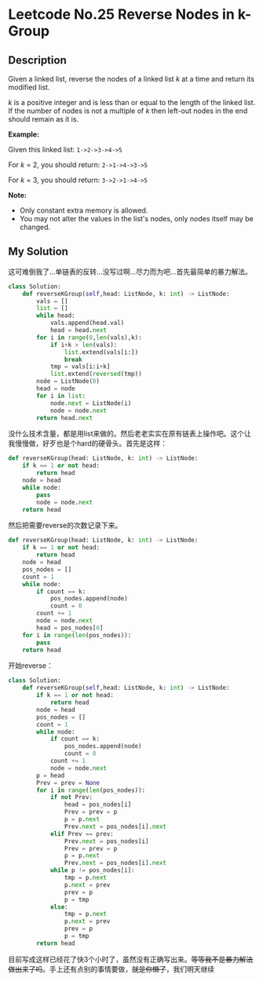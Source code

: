# Leetcode No.25 Reverse Nodes in k-Group

## Description

Given a linked list, reverse the nodes of a linked list *k* at a time and return its modified list.

*k* is a positive integer and is less than or equal to the length of the linked list. If the number of nodes is not a multiple of *k* then left-out nodes in the end should remain as it is.



**Example:**

Given this linked list: `1->2->3->4->5`

For *k* = 2, you should return: `2->1->4->3->5`

For *k* = 3, you should return: `3->2->1->4->5`

**Note:**

- Only constant extra memory is allowed.
- You may not alter the values in the list's nodes, only nodes itself may be changed.

## My Solution

这可难倒我了...单链表的反转...没写过啊...尽力而为吧...首先最简单的暴力解法。

```python
class Solution:
    def reverseKGroup(self,head: ListNode, k: int) -> ListNode:
        vals = []
        list = []
        while head:
            vals.append(head.val)
            head = head.next
        for i in range(0,len(vals),k):
            if i+k > len(vals):
                list.extend(vals[i:])
                break
            tmp = vals[i:i+k]
            list.extend(reversed(tmp))
        node = ListNode(0)
        head = node
        for i in list:
            node.next = ListNode(i)
            node = node.next
        return head.next
```

没什么技术含量，都是用list来做的。然后老老实实在原有链表上操作吧。这个让我慢慢做，好歹也是个hard的硬骨头。首先是这样：

```python
def reverseKGroup(head: ListNode, k: int) -> ListNode:
    if k == 1 or not head:
        return head
    node = head
    while node:
        pass
    	node = node.next
    return head
```

然后把需要reverse的次数记录下来。

```python
def reverseKGroup(head: ListNode, k: int) -> ListNode:
    if k == 1 or not head:
        return head
    node = head
    pos_nodes = []
    count = 1
    while node:
        if count == k:
            pos_nodes.append(node)
            count = 0
        count += 1
        node = node.next
        head = pos_nodes[0]
    for i in range(len(pos_nodes)):
        pass
    return head
```

开始reverse：

```python
class Solution:
    def reverseKGroup(self,head: ListNode, k: int) -> ListNode:
        if k == 1 or not head:
            return head
        node = head
        pos_nodes = []
        count = 1
        while node:
            if count == k:
                pos_nodes.append(node)
                count = 0
            count += 1
            node = node.next
        p = head
        Prev = prev = None
        for i in range(len(pos_nodes)):
            if not Prev:
                head = pos_nodes[i]
                Prev = prev = p
                p = p.next
                Prev.next = pos_nodes[i].next
            elif Prev == prev:
                Prev.next = pos_nodes[i]
                Prev = prev = p
                p = p.next
                Prev.next = pos_nodes[i].next
            while p != pos_nodes[i]:
                tmp = p.next
                p.next = prev
                prev = p
                p = tmp
            else:
                tmp = p.next
                p.next = prev
                prev = p
                p = tmp
        return head
```

目前写成这样已经花了快3个小时了，虽然没有正确写出来。~~等等我不是暴力解法做出来了吗~~。手上还有点别的事情要做，~~就是你懒了~~，我们明天继续

